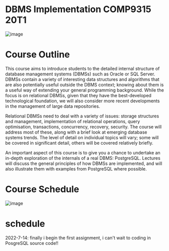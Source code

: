 # DBMS Implementation COMP9315 20T1
![image](https://user-images.githubusercontent.com/65102150/177365013-8dae95b9-34ba-43d7-bd88-367d19ff0d77.png)

# Course Outline
This course aims to introduce students to the detailed internal structure of database management systems (DBMSs) such as Oracle or SQL Server. DBMSs contain a variety of interesting data structures and algorithms that are also potentially useful outside the DBMS context; knowing about them is a useful way of extending your general programming background. While the focus is on relational DBMSs, given that they have the best-developed technological foundation, we will also consider more recent developments in the management of large data repositories.

Relational DBMSs need to deal with a variety of issues: storage structures and management, implementation of relational operations, query optimisation, transactions, concurrency, recovery, security. The course will address most of these, along with a brief look at emerging database systems trends. The level of detail on individual topics will vary; some will be covered in significant detail, others will be covered relatively briefly.

An important aspect of this course is to give you a chance to undertake an in-depth exploration of the internals of a real DBMS: PostgreSQL. Lectures will discuss the general principles of how DBMSs are implemented, and will also illustrate them with examples from PostgreSQL where possible.

# Course Schedule
![image](https://user-images.githubusercontent.com/65102150/177365247-058ccda0-2760-4dfd-920a-63ce3dfa04b4.png)

# schedule

2022-7-14: finally i begin the first assignment, i can't wait to coding in PosgreSQL source code!!




